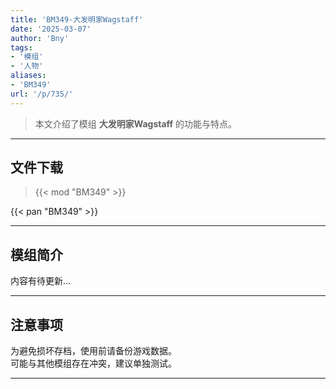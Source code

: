 ```yaml
---
title: 'BM349-大发明家Wagstaff'
date: '2025-03-07'
author: 'Bny'
tags:
- '模组'
- '人物'
aliases:
- 'BM349'
url: '/p/735/'
---
```


> 本文介绍了模组 **大发明家Wagstaff** 的功能与特点。

---

## 文件下载  

> {{< mod "BM349" >}}  

{{< pan "BM349" >}}  

---

## 模组简介

>  
内容有待更新...  

---

## 注意事项

>  
为避免损坏存档，使用前请备份游戏数据。  
可能与其他模组存在冲突，建议单独测试。  

---

